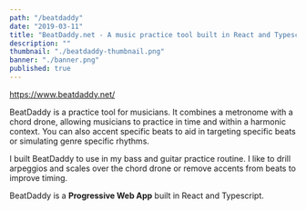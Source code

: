 ```yaml
---
path: "/beatdaddy"
date: "2019-03-11"
title: "BeatDaddy.net - A music practice tool built in React and Typescript"
description: ""
thumbnail: "./beatdaddy-thumbnail.png"
banner: "./banner.png"
published: true
---
```


https://www.beatdaddy.net/

BeatDaddy is a practice tool for musicians. It combines a metronome with a chord drone, allowing musicians to practice in time and within a harmonic context.
You can also accent specific beats to aid in targeting specific beats or simulating genre specific rhythms.

I built BeatDaddy to use in my bass and guitar practice routine. I like to drill arpeggios and scales over the chord drone or remove accents from beats to improve timing.

BeatDaddy is a **Progressive Web App** built in React and Typescript.
